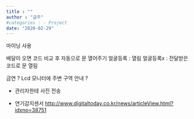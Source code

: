 ```yaml
---
title : ""
author : "금주"
#categories : - Project
date: "2020-02-29"
---
```


마이닝 사용

배달이 오면 코드 비교 후 자동으로 문 열어주기
얼굴등록 : 열림
얼굴등록x : 전달받은 코드로 문 열림


금연 ?
Lcd 모니터에 주변 구역 안내 ?
+ 관리자한테 사진 전송
- 연기감지센서
http://www.digitaltoday.co.kr/news/articleView.html?idxno=38751